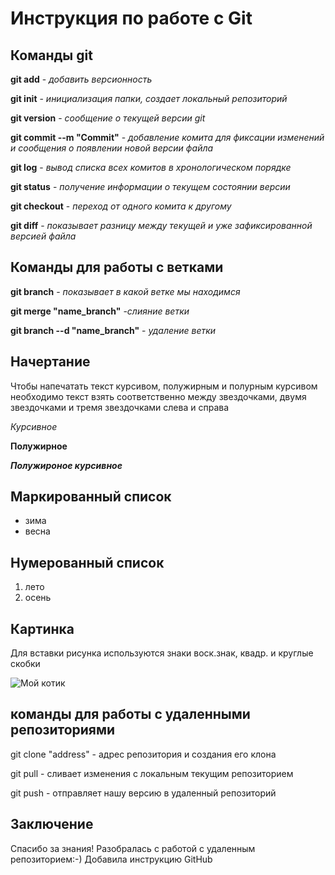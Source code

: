 # Инструкция по работе с Git

## Команды git

 **git add** - *добавить версионность*

 **git init** - *инициализация папки, создает локальный репозиторий*

**git version** - *сообщение о текущей версии git*

**git commit --m "Commit"** - *добавление комита для фиксации изменений и сообщения о появлении новой версии файла*

**git log** - *вывод списка всех комитов в хронологическом порядке*

**git status** - *получение информации о текущем состоянии версии*

**git checkout** - *переход от одного комита к другому*

 **git diff** - *показывает разницу между текущей и уже зафиксированной версией файла*

## Команды для работы с ветками

 **git branch** - *показывает в какой ветке мы находимся*

 **git merge "name_branch"** -*слияние ветки*

 **git branch --d "name_branch"** - *удаление ветки*

## Начертание

Чтобы напечатать текст курсивом, полужирным и полурным курсивом необходимо текст взять соответственно между звездочками, двумя звездочками и тремя звездочками слева и справа 

*Курсивное*

**Полужирное**

***Полужироное курсивное***

## Маркированный список
* зима
* весна
## Нумерованный список
1. лето
2. осень

 ## Картинка

 Для вставки рисунка используются знаки воск.знак, квадр. и круглые скобки

 ![Мой котик](My_cat.jpg)

## команды для работы с удаленными репозиториями

 git clone "address" - адрес репозитория и создания его клона

 git pull - сливает изменения с локальным текущим репозиторием
 
git push - отправляет нашу версию в удаленный репозиторий

## Заключение

Спасибо за знания! Разобралась с работой с удаленным репозиторием:-)
Добавила инструкцию
GitHub

